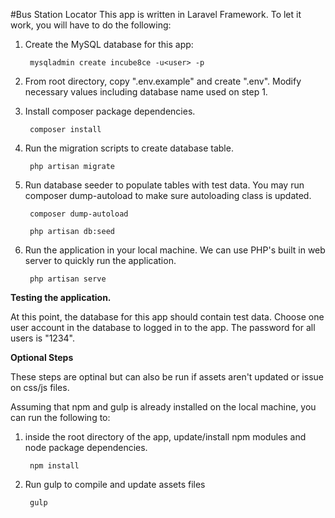#Bus Station Locator
This app is written in Laravel Framework. To let it work, you will have to do the following:

1. Create the MySQL database for this app:

        mysqladmin create incube8ce -u<user> -p

2. From root directory, copy ".env.example" and create ".env". Modify necessary values including database name used on step 1.

3. Install composer package dependencies.

        composer install

4. Run the migration scripts to create database table.

        php artisan migrate

5. Run database seeder to populate tables with test data. You may run composer dump-autoload to make sure autoloading class is updated.

        composer dump-autoload

        php artisan db:seed

6. Run the application in your local machine. We can use PHP's built in web server to quickly run the application.

        php artisan serve


**Testing the application.**

At this point, the database for this app should contain test data. Choose one user account in the database to logged in to the app. The password for all users is "1234".


****Optional Steps****

These steps are optinal but can also be run if assets aren't updated or issue on css/js files.

Assuming that npm and gulp is already installed on the local machine, you can run the following to:

1. inside the root directory of the app, update/install npm modules and node package dependencies.

        npm install

2. Run gulp to compile and update assets files

        gulp